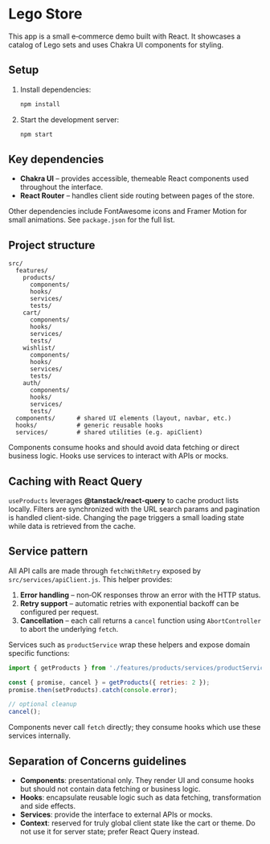 # Lego Store

This app is a small e‑commerce demo built with React. It showcases a catalog of Lego sets and uses Chakra UI components for styling.

## Setup

1. Install dependencies:
   ```bash
   npm install
   ```
2. Start the development server:
   ```bash
   npm start
   ```

## Key dependencies

- **Chakra UI** – provides accessible, themeable React components used throughout the interface.
- **React Router** – handles client side routing between pages of the store.

Other dependencies include FontAwesome icons and Framer Motion for small animations. See `package.json` for the full list.

## Project structure

```
src/
  features/
    products/
      components/
      hooks/
      services/
      tests/
    cart/
      components/
      hooks/
      services/
      tests/
    wishlist/
      components/
      hooks/
      services/
      tests/
    auth/
      components/
      hooks/
      services/
      tests/
  components/      # shared UI elements (layout, navbar, etc.)
  hooks/           # generic reusable hooks
  services/        # shared utilities (e.g. apiClient)
```

Components consume hooks and should avoid data fetching or direct business logic. Hooks use services to interact with APIs or mocks.

## Caching with React Query

`useProducts` leverages **@tanstack/react-query** to cache product lists locally.
Filters are synchronized with the URL search params and pagination is handled
client-side. Changing the page triggers a small loading state while data is
retrieved from the cache.

## Service pattern

All API calls are made through `fetchWithRetry` exposed by `src/services/apiClient.js`.
This helper provides:

1. **Error handling** – non‑OK responses throw an error with the HTTP status.
2. **Retry support** – automatic retries with exponential backoff can be configured per request.
3. **Cancellation** – each call returns a `cancel` function using `AbortController` to abort the underlying `fetch`.

Services such as `productService` wrap these helpers and expose domain specific functions:

```javascript
import { getProducts } from './features/products/services/productService';

const { promise, cancel } = getProducts({ retries: 2 });
promise.then(setProducts).catch(console.error);

// optional cleanup
cancel();
```

Components never call `fetch` directly; they consume hooks which use these services internally.

## Separation of Concerns guidelines

- **Components**: presentational only. They render UI and consume hooks but should not contain data fetching or business logic.
- **Hooks**: encapsulate reusable logic such as data fetching, transformation and side effects.
- **Services**: provide the interface to external APIs or mocks.
- **Context**: reserved for truly global client state like the cart or theme. Do not use it for server state; prefer React Query instead.
